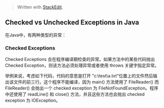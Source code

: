 


> Written with [StackEdit](https://stackedit.io/).
## Checked vs Unchecked Exceptions in Java

在Java中，有两种类型的异常：

### Checked Exceptions
Checked	Exceptions 会在程序编译期检查的异常。如果方法中的某些代码抛出 Checked Exception，则该方法必须处理异常或者使用 throws 关键字指定异常。

举例来说，考虑如下代码，代码的意思是打开 "c:\test\a.txt"位置上的文件然后输出该文件的前三行。这个程序不能编译，因为 main()  方法使用了 FileReader() 而 FileReader() 会抛出一个 checked exception 为 FileNotFoundException。程序中还使用了 readLine() 和 close() 方法，并且这些方法也会抛出 checked exception 为 IOException。 
<!--stackedit_data:
eyJoaXN0b3J5IjpbLTk2MjAxNTU4LC02OTg4NDQyOTFdfQ==
-->